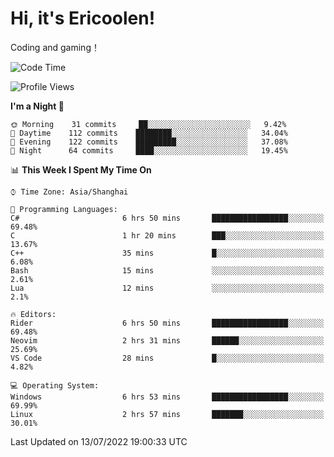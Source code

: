# Hi, it's Ericoolen!
Coding and gaming！

<!--START_SECTION:waka-->
![Code Time](http://img.shields.io/badge/Code%20Time-330%20hrs%206%20mins-blue)

![Profile Views](http://img.shields.io/badge/Profile%20Views-3-blue)

**I'm a Night 🦉** 

```text
🌞 Morning    31 commits     ██░░░░░░░░░░░░░░░░░░░░░░░   9.42% 
🌆 Daytime    112 commits    ████████░░░░░░░░░░░░░░░░░   34.04% 
🌃 Evening    122 commits    █████████░░░░░░░░░░░░░░░░   37.08% 
🌙 Night      64 commits     ████░░░░░░░░░░░░░░░░░░░░░   19.45%

```


📊 **This Week I Spent My Time On** 

```text
⌚︎ Time Zone: Asia/Shanghai

💬 Programming Languages: 
C#                       6 hrs 50 mins       █████████████████░░░░░░░░   69.48% 
C                        1 hr 20 mins        ███░░░░░░░░░░░░░░░░░░░░░░   13.67% 
C++                      35 mins             █░░░░░░░░░░░░░░░░░░░░░░░░   6.08% 
Bash                     15 mins             ░░░░░░░░░░░░░░░░░░░░░░░░░   2.61% 
Lua                      12 mins             ░░░░░░░░░░░░░░░░░░░░░░░░░   2.1%

🔥 Editors: 
Rider                    6 hrs 50 mins       █████████████████░░░░░░░░   69.48% 
Neovim                   2 hrs 31 mins       ██████░░░░░░░░░░░░░░░░░░░   25.69% 
VS Code                  28 mins             █░░░░░░░░░░░░░░░░░░░░░░░░   4.82%

💻 Operating System: 
Windows                  6 hrs 53 mins       █████████████████░░░░░░░░   69.99% 
Linux                    2 hrs 57 mins       ███████░░░░░░░░░░░░░░░░░░   30.01%

```


 Last Updated on 13/07/2022 19:00:33 UTC
<!--END_SECTION:waka-->

